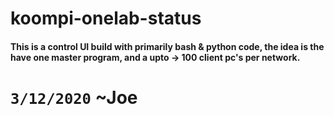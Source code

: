 # koompi-onelab-status

#### This is a control UI build with primarily bash & python code, the idea is the have one master program, and a upto -> 100 client pc's per network. 

# ```3/12/2020``` ~Joe
